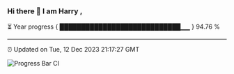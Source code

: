 ### Hi there 👋 I am Harry , 

⏳ Year progress { ████████████████████████████▁▁ } 94.76 %

---

⏰ Updated on Tue, 12 Dec 2023 21:17:27 GMT

![Progress Bar CI](https://github.com/duykhang68/duykhang68/workflows/Progress%20Bar%20CI/badge.svg)
